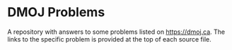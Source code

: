 # DMOJ Problems
 
A repository with answers to some problems listed on https://dmoj.ca. The links to the specific problem is provided at the top of each source file.
